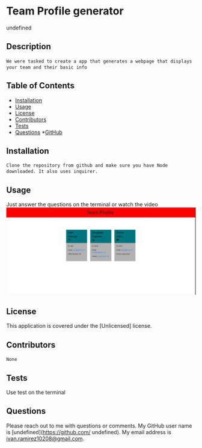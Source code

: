 # Team Profile generator
undefined
  
## Description
    We were tasked to create a app that generates a webpage that displays your team and their basic info

## Table of Contents
* [Installation](#installation)
* [Usage](#usage)
* [License](#license)
* [Contributors](#contributors)
* [Tests](#tests)
* [Questions](#Questions)
*[GitHub](#GitHub)

## Installation
    Clone the repository from github and make sure you have Node downloaded. It also uses inquirer.

## Usage
Just answer the questions on the terminal or watch the video
![](pictures/video/Team_profile.JPG)

[](pictures/README%20generator.webm)



## License
   This application is covered under the [Unlicensed] license. 

## Contributors
    None

## Tests
   Use test on the terminal

## Questions
Please reach out to me with questions or comments. My GitHub user name is [undefined](https://github.com/ undefined). My email address is ivan.ramirez10208@gmail.com.
       


